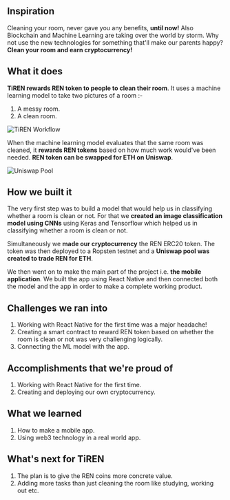 ## Inspiration
Cleaning your room, never gave you any benefits, **until now!** Also Blockchain and Machine Learning are taking over the world by storm. Why not use the new technologies for something that'll make our parents happy? **Clean your room and earn cryptocurrency!**

## What it does
**TiREN rewards REN token to people to clean their room**. It uses a machine learning model to take two pictures of a room :-
1. A messy room.
2. A clean room.

![TiREN Workflow](https://challengepost-s3-challengepost.netdna-ssl.com/photos/production/software_photos/001/431/603/datas/original.jpg)

When the machine learning model evaluates that the same room was cleaned, it **rewards REN tokens** based on how much work would've been needed. **REN token can be swapped for ETH on Uniswap**.

![Uniswap Pool](https://challengepost-s3-challengepost.netdna-ssl.com/photos/production/software_photos/001/431/596/datas/original.jpeg)

## How we built it
The very first step was to build a model that would help us in classifying whether a room is clean or not. For that we **created an image classification model using CNNs** using Keras and Tensorflow which helped us in classifying whether a room is clean or not. 

Simultaneously we **made our cryptocurrency** the REN ERC20 token. The token was then deployed to a Ropsten testnet and a **Uniswap pool was created to trade REN for ETH**.


 We then went on to make the main part of the project i.e. **the mobile application**. We built the app using React Native and then connected both the model and the app in order to make a complete working product.

## Challenges we ran into
1. Working with React Native for the first time was a major headache!
2. Creating a smart contract to reward REN token based on whether the room is clean or not was very challenging logically.
3. Connecting the ML model with the app.

## Accomplishments that we're proud of
1. Working with React Native for the first time.
2. Creating and deploying our own cryptocurrency.

## What we learned
1. How to make a mobile app.
2. Using web3 technology in a real world app.

## What's next for TiREN
1. The plan is to give the REN coins more concrete value.
2. Adding more tasks than just cleaning the room like studying, working out etc.
